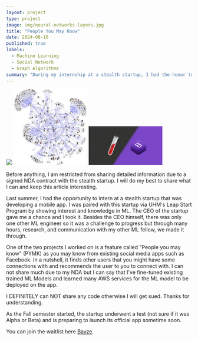 ```yaml
---
layout: project
type: project
image: img/neural-networks-layers.jpg
title: "People You May Know"
date: 2024-08-10
published: true
labels:
  - Machine Learning
  - Social Network
  - Graph Algorithms
summary: "During my internship at a stealth startup, I had the honor to work on a project named PYMK."
---
```


<div class="text-center p-4">
  <img width="200px" src="https://lyonwj.com/static/images/graph-of-thrones-neo4j-social-network-analysis/graph-of-thrones.png" >
  <img width="200px" src="../img/xWMRJ.jpg" >
  <img width="200px" src="../img/image.jpg" >
</div>

Before anything, I am restricted from sharing detailed information due to a signed NDA contract with the stealth startup. I will do my best to share what I can and keep this article interesting.

Last summer, I had the opportunity to intern at a stealth startup that was developing a mobile app. I was paired with this startup via UHM's Leap Start Program by showing interest and knowledge in ML. The CEO of the startup gave me a chance and I took it.
Besides the CEO himself, there was only one other ML engineer so it was a challenge to progress but through many hours, research, and communication with my other ML fellow, we made it through.

One of the two projects I worked on is a feature called "People you may know" (PYMK) as you may know from existing social media apps such as Facebook. In a nutshell, it finds other users that you might have some connections with and recommends the user to you
to connect with. I can not share much due to my NDA but I can say that I've fine-tuned existing trained ML Models and learned many AWS services for the ML model to be deployed on the app.


I DEFINITELY can NOT share any code otherwise I will get sued. Thanks for understanding.

As the Fall semester started, the startup underwent a test (not sure if it was Alpha or Beta) and is preparing to launch its official app sometime soon.

You can join the waitlist here [Bayze](https://bayze.com/).
